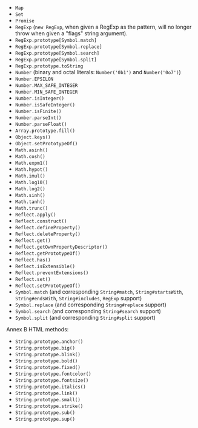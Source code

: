 - `Map`
- `Set`
- `Promise`
- `RegExp` (`new RegExp`, when given a RegExp as the pattern, will no longer throw when given a "flags" string argument).
- `RegExp.prototype[Symbol.match]`
- `RegExp.prototype[Symbol.replace]`
- `RegExp.prototype[Symbol.search]`
- `RegExp.prototype[Symbol.split]`
- `RegExp.prototype.toString`
- `Number` (binary and octal literals: `Number('0b1')` and `Number('0o7')`)
- `Number.EPSILON`
- `Number.MAX_SAFE_INTEGER`
- `Number.MIN_SAFE_INTEGER`
- `Number.isInteger()`
- `Number.isSafeInteger()`
- `Number.isFinite()`
- `Number.parseInt()`
- `Number.parseFloat()`
- `Array.prototype.fill()`
- `Object.keys()`
- `Object.setPrototypeOf()`
- `Math.asinh()`
- `Math.cosh()`
- `Math.expm1()`
- `Math.hypot()`
- `Math.imul()`
- `Math.log10()`
- `Math.log2()`
- `Math.sinh()`
- `Math.tanh()`
- `Math.trunc()`
- `Reflect.apply()`
- `Reflect.construct()`
- `Reflect.defineProperty()`
- `Reflect.deleteProperty()`
- `Reflect.get()`
- `Reflect.getOwnPropertyDescriptor()`
- `Reflect.getPrototypeOf()`
- `Reflect.has()`
- `Reflect.isExtensible()`
- `Reflect.preventExtensions()`
- `Reflect.set()`
- `Reflect.setPrototypeOf()`
- `Symbol.match` (and corresponding `String#match`, `String#startsWith`, `String#endsWith`, `String#includes`, `RegExp` support)
- `Symbol.replace` (and corresponding `String#replace` support)
- `Symbol.search` (and corresponding `String#search` support)
- `Symbol.split` (and corresponding `String#split` support)

Annex B HTML methods:

- `String.prototype.anchor()`
- `String.prototype.big()`
- `String.prototype.blink()`
- `String.prototype.bold()`
- `String.prototype.fixed()`
- `String.prototype.fontcolor()`
- `String.prototype.fontsize()`
- `String.prototype.italics()`
- `String.prototype.link()`
- `String.prototype.small()`
- `String.prototype.strike()`
- `String.prototype.sub()`
- `String.prototype.sup()`
